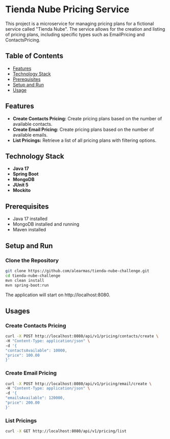 # Tienda Nube Pricing Service

This project is a microservice for managing pricing plans for a fictional service called "Tienda Nube". The service allows for the creation and listing of pricing plans, including specific types such as EmailPricing and ContactsPricing.

## Table of Contents

- [Features](#features)
- [Technology Stack](#technology-stack)
- [Prerequisites](#prerequisites)
- [Setup and Run](#setup-and-run)
- [Usage](#usage)

## Features

- **Create Contacts Pricing:** Create pricing plans based on the number of available contacts.
- **Create Email Pricing:** Create pricing plans based on the number of available emails.
- **List Pricings:** Retrieve a list of all pricing plans with filtering options.

## Technology Stack

- **Java 17**
- **Spring Boot**
- **MongoDB**
- **JUnit 5**
- **Mockito**

## Prerequisites

- Java 17 installed
- MongoDB installed and running
- Maven installed

## Setup and Run

### Clone the Repository

```bash
git clone https://github.com/alearmas/tienda-nube-challenge.git
cd tienda-nube-challenge
mvn clean install
mvn spring-boot:run
```

The application will start on http://localhost:8080.

## Usages

### Create Contacts Pricing
```bash
curl -X POST http://localhost:8080/api/v1/pricing/contacts/create \
-H "Content-Type: application/json" \
-d '{
"contactsAvailable": 10000,
"price": 100.00
}'
```

### Create Email Pricing
```bash
curl -X POST http://localhost:8080/api/v1/pricing/email/create \
-H "Content-Type: application/json" \
-d '{
"emailsAvailable": 120000,
"price": 200.00
}'
```

### List Pricings
```bash
curl -X GET http://localhost:8080/api/v1/pricing/list
```